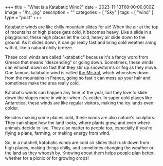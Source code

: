 +++
title = "What is a Katabatic Wind?"
date = 2023-11-13T00:00:00.000Z
image = "/hr_.jpg"
description = ""
categories = [ "Sky" ]
tags = [ "wind" ]
type = "post"
+++

Katabatic winds are like chilly mountain slides for air! When the air at the top of mountains or high places gets cold, it becomes heavy. Like a slide in a playground, these high places let the cold, heavy air slide down to the ground. As it slides down, it can go really fast and bring cold weather along with it, like a natural chilly breeze.

These cool winds are called "katabatic" because it's a fancy word from Greece that means "descending" or going down. Sometimes, these winds can whoosh down so fast that they stir up snowstorms or fog as they move. One famous katabatic wind is called [the Mistral](https://weather-aware.com/posts/mistral/ "Mistral wind"), which whooshes down from the mountains in France, going so fast it can mess up your hair and sometimes make the area really cold.

Katabatic winds can happen any time of the year, but they love to slide down the slopes more in winter when it's colder. In super cold places like Antarctica, these winds are like regular visitors, making the icy lands even colder.

Besides making some places cold, these winds are also nature's sculptors. They can shape how the land looks, where plants grow, and even where animals decide to live. They also matter to people too, especially if you're flying a plane, farming, or making energy from wind.

So, in a nutshell, katabatic winds are cold air slides that rush down from high places, making things chilly, and sometimes changing the weather or the land as they whoosh by. Knowing about them helps people plan better, whether for a picnic or for growing crops!
